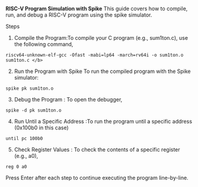 **RISC-V Program Simulation with Spike**</b>
This guide covers how to compile, run, and debug a RISC-V program using the spike simulator.</b>

Steps </b>
1. Compile the Program:To compile your C program (e.g., sum1ton.c), use the following command,</b>
```
riscv64-unknown-elf-gcc -Ofast -mabi=lp64 -march=rv64i -o sum1ton.o sum1ton.c </b>
```
2. Run the Program with Spike</b>
To run the compiled program with the Spike simulator:</b>
```
spike pk sum1ton.o
```
3. Debug the Program : To open the debugger,
```
spike -d pk sum1ton.o
```
4. Run Until a Specific Address :To run the program until a specific address (0x100b0 in this case)</b>
```
until pc 100b0
```
5. Check Register Values : To check the contents of a specific register (e.g., a0),</b>
```
reg 0 a0
```
Press Enter after each step to continue executing the program line-by-line.
